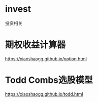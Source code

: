 # invest
投资相关

# 期权收益计算器
https://xiaoshaogg.github.io/option.html

# Todd Combs选股模型
https://xiaoshaogg.github.io/todd.html
